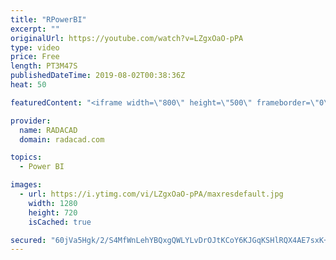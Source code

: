 ```yaml
---
title: "RPowerBI"
excerpt: ""
originalUrl: https://youtube.com/watch?v=LZgxOaO-pPA
type: video
price: Free
length: PT3M47S
publishedDateTime: 2019-08-02T00:38:36Z
heat: 50

featuredContent: "<iframe width=\"800\" height=\"500\" frameborder=\"0\" src=\"https://www.youtube.com/embed/LZgxOaO-pPA\" allow=\"accelerometer; autoplay; encrypted-media; gyroscope; picture-in-picture\" allowfullscreen></iframe>"

provider:
  name: RADACAD
  domain: radacad.com

topics:
  - Power BI

images:
  - url: https://i.ytimg.com/vi/LZgxOaO-pPA/maxresdefault.jpg
    width: 1280
    height: 720
    isCached: true

secured: "60jVa5Hgk/2/S4MfWnLehYBQxgQWLYLvDrOJtKCoY6KJGqKSHlRQX4AE7sxK+OhzHZNlYFN7FJ1YtOhi+mUdxxYXDLURpNfyd16FhPMCQu5guv6XVUujByO28A5wU02regxljwWWKJHteYt28f6Jf8XVjuGnk6eTqUbHqnL3s56o2Ai3lNnh7K/YxssWSwoqCttLm6qE5Ub1XNlVKKTKqz6InDmgD5WJ6PX/HqEDRxAPJ2uqAugn3C30hq88lHbAlA4IMsbUkochHJDWI9jiF4kF+A1bGwit6CyUoQpKRW4tTXr6+t+hzc5mxEXmQapDWj9XwWhZK6JWwVxWu/LksrUoAi+aXK/lTKEYq2NqqIw9Paz/IRRXz2BO4hd7LYD0CpIA9ZxglYPnQqvUYmZ6nLXxPQ/eoRz5HL/kLZuqdcg=;0DTyvyI4+A7B6XbcHdx36Q=="
---
```


